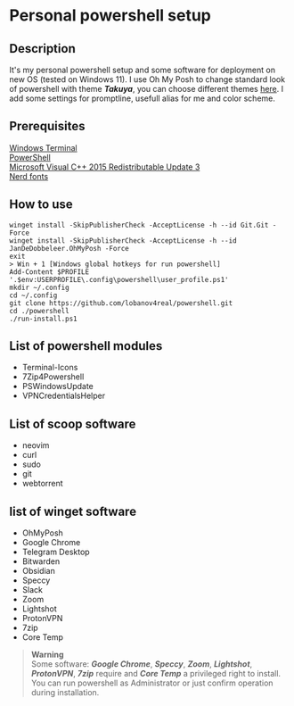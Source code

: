# Personal powershell setup   
## Description  
It's my personal powershell setup and some software for deployment on new OS (tested on Windows 11). I use Oh My Posh to change standard look of powershell with theme ***Takuya***, you can choose different themes [here](https://ohmyposh.dev/docs/themes). I add some settings for promptline, usefull alias for me and color scheme.
  
## Prerequisites    
[Windows Terminal](https://github.com/microsoft/terminal)  
[PowerShell](https://github.com/PowerShell/PowerShell/releases/tag/v7.2.7)  
[Microsoft Visual C++ 2015 Redistributable Update 3](https://www.microsoft.com/en-us/download/confirmation.aspx?id=53840)  
[Nerd fonts](https://github.com/ryanoasis/nerd-fonts)  
  
## How to use  
```
winget install -SkipPublisherCheck -AcceptLicense -h --id Git.Git -Force
winget install -SkipPublisherCheck -AcceptLicense -h --id JanDeDobbeleer.OhMyPosh -Force
exit
> Win + 1 [Windows global hotkeys for run powershell]
Add-Content $PROFILE '.$env:USERPROFILE\.config\powershell\user_profile.ps1'
mkdir ~/.config
cd ~/.config
git clone https://github.com/lobanov4real/powershell.git
cd ./powershell 
./run-install.ps1  
```
## List of powershell modules  
- Terminal-Icons
- 7Zip4Powershell
- PSWindowsUpdate
- VPNCredentialsHelper
## List of scoop software  
- neovim 
- curl 
- sudo 
- git 
- webtorrent
## list of winget software  
- OhMyPosh
- Google Chrome
- Telegram Desktop
- Bitwarden
- Obsidian
- Speccy
- Slack
- Zoom
- Lightshot
- ProtonVPN
- 7zip  
- Core Temp  
  
> **Warning**  
Some software: ***Google Chrome***, ***Speccy***, ***Zoom***, ***Lightshot***, ***ProtonVPN***, ***7zip*** require and ***Core Temp*** a privileged right to install. You can run powershell as Administrator or just confirm operation during installation.  
